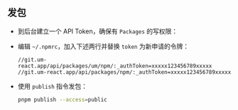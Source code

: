 ## 发包

- 到后台建立一个 API Token，确保有 `Packages` 的写权限：
- 编辑 `~/.npmrc`，加入下述两行并替换 `token` 为新申请的令牌：

  ```text
  //git.um-react.app/api/packages/um/npm/:_authToken=xxxxx123456789xxxxx
  //git.um-react.app/api/packages/npm/:_authToken=xxxxx123456789xxxxx
  ```

- 使用 `publish` 指令发包：

  ```sh
  pnpm publish --access=public
  ```

